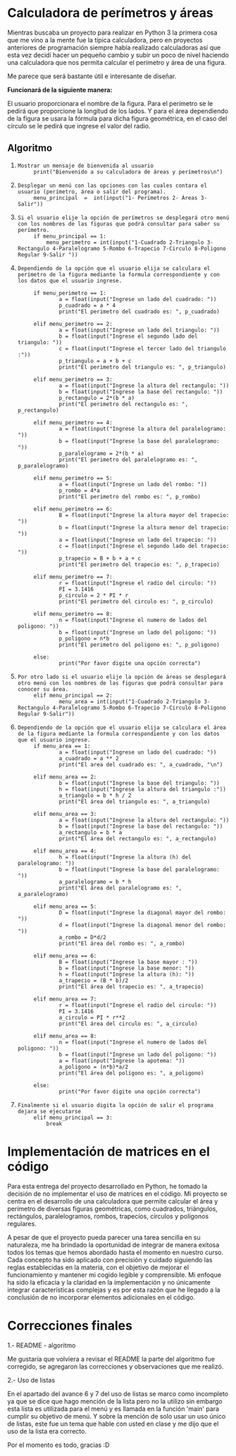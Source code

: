 
# Calculadora de perímetros y áreas

Mientras buscaba un proyecto para realizar en Python 3 la primera cosa que me vino a la mente fue la típica calculadora, pero en proyectos anteriores de programación siempre había realizado calculadoras así que esta vez decidí hacer un pequeño cambio y subir un poco de nivel haciendo una calculadora que nos permita calcular el perímetro y área de una figura.

Me parece que será bastante útil e interesante de diseñar.

**Funcionará de la siguiente manera:**

El usuario proporcionara el nombre de la figura.
Para el perímetro se le pedirá que proporcione la longitud de los lados.
Y para el área dependiendo de la figura se usara la fórmula para dicha figura geométrica, en el caso del círculo se le pedirá que ingrese el valor del radio.
## Algoritmo
1.     Mostrar un mensaje de bienvenida al usuario
			print("Bienvenido a su calculadora de áreas y perímetros\n")
2.     Desplegar un menú con las opciones con las cuales contara el usuario (perímetro, área o salir del programa).
			menu_principal  =  int(input("1- Perímetros 2- Áreas 3- Salir"))
3.     Si el usuario elije la opción de perímetros se desplegará otro menú con los nombres de las figuras que podrá consultar para saber su perímetro.
			if menu_principal == 1: 
				menu_perimetro = int(input("1-Cuadrado 2-Triangulo 3-Rectangulo 4-Paralelogramo 5-Rombo 6-Trapecio 7-Circulo 8-Poligono Regular 9-Salir "))

4.     Dependiendo de la opción que el usuario elija se calculara el perímetro de la figura mediante la formula correspondiente y con los datos que el usuario ingrese.

			if menu_perimetro == 1:
					a = float(input("Ingrese un lado del cuadrado: "))
					p_cuadrado = a * 4
					print("El perimetro del cuadrado es: ", p_cuadrado)
					
			elif menu_perimetro == 2:
					a = float(input("Ingrese un lado del triangulo: "))
					b = float(input("Ingrese el segundo lado del triangulo: "))
					c = float(input("Ingrese el tercer lado del triangulo :"))
					p_triangulo = a + b + c
					print("El perimetro del triangulo es: ", p_triangulo)
					
			elif menu_perimetro == 3:
					a = float(input("Ingrese la altura del rectangulo: "))
					b = float(input("Ingrese la base del rectangulo: "))
					p_rectangulo = 2*(b * a)
					print("El perimetro del rectangulo es: ", p_rectangulo)
					
			elif menu_perimetro == 4:
					a = float(input("Ingrese la altura del paralelogramo: "))
					b = float(input("Ingrese la base del paralelogramo: "))
					p_paralelogramo = 2*(b * a)
					print("El perimetro del paralelogramo es: ", p_paralelogramo)
					
			elif menu_perimetro == 5:
					a = float(input("Ingrese un lado del rombo: "))
					p_rombo = 4*a
					print("El perimetro del rombo es: ", p_rombo)
					
			elif menu_perimetro == 6:
					B = float(input("Ingrese la altura mayor del trapecio: "))
					b = float(input("Ingrese la altura menor del trapecio: "))
					a = float(input("Ingrese un lado del trapecio: "))
					c = float(input("Ingrese el segundo lado del trapecio: "))
					p_trapecio = B + b + a + c
					print("El perimetro del trapecio es: ", p_trapecio)
					
			elif menu_perimetro == 7:
					r = float(input("Ingrese el radio del circulo: "))
					PI = 3.1416
					p_circulo = 2 * PI * r
					print("El perimetro del circulo es: ", p_circulo)
					
			elif menu_perimetro == 8:
					n = float(input("Ingrese el numero de lados del poligono: "))
					b = float(input("Ingrese un lado del poligono: "))
					p_poligono = n*b
					print("El perimetro del poligono es: ", p_poligono)
					
			else:
					print("Por favor digite una opción correcta")
5.     Por otro lado si el usuario elije la opción de áreas se desplegará otro menú con los nombres de las figuras que podrá consultar para conocer su área.
			elif menu_principal == 2:
					menu_area = int(input("1-Cuadrado 2-Triangulo 3-Rectangulo 4-Paralelogramo 5-Rombo 6-Trapecio 7-Circulo 8-Poligono Regular 9-Salir"))

6.     Dependiendo de la opción que el usuario elija se calculara el área de la figura mediante la formula correspondiente y con los datos que el usuario ingrese.
			if menu_area == 1:
					a = float(input("Ingrese un lado del cuadrado: "))
					a_cuadrado = a ** 2
					print("El area del cuadrado es: ", a_cuadrado, "\n")

			elif menu_area == 2:
					b = float(input("Ingrese la base del triangulo: "))
					h = float(input("Ingrese la altura del triangulo :"))
					a_triangulo = b * h / 2
					print("El área del triangulo es: ", a_triangulo)

			elif menu_area == 3:
					a = float(input("Ingrese la altura del rectangulo: "))
					b = float(input("Ingrese la base del rectangulo: "))
					a_rectangulo = b * a
					print("El área del rectangulo es: ", a_rectangulo)

			elif menu_area == 4:
					h = float(input("Ingrese la altura (h) del paralelogramo: "))
					b = float(input("Ingrese la base del paralelogramo: "))
					a_paralelogramo = b * h
					print("El área del paralelogramo es: ", a_paralelogramo)

			elif menu_area == 5:
					D = float(input("Ingrese la diagonal mayor del rombo: "))
					d = float(input("Ingrese la diagonal menor del rombo: "))
					a_rombo = D*d/2
					print("El área del rombo es: ", a_rombo)

			elif menu_area == 6:
					B = float(input("Ingrese la base mayor : "))
					b = float(input("Ingrese la base menor: "))
					h = float(input("Ingrese la altura (h): "))
					a_trapecio = (B * b)/2
					print("El área del trapecio es: ", a_trapecio)

			elif menu_area == 7:
					r = float(input("Ingrese el radio del circulo: "))
					PI = 3.1416
					a_circulo = PI * r**2
					print("El área del circulo es: ", a_circulo)

			elif menu_area == 8:
					n = float(input("Ingrese el numero de lados del poligono: "))
					b = float(input("Ingrese un lado del poligono: "))
					a = float(input("Ingrese la apotema: "))
					a_poligono = (n*b)*a/2
					print("El área del polígono es: ", a_poligono)

			else:
					print("Por favor digite una opción correcta")

7.     Finalmente si el usuario digita la opción de salir el programa dejara se ejecutarse 
			elif menu_principal == 3:
				break

# Implementación de matrices en el código

Para esta entrega del proyecto desarrollado en Python, he tomado la decisión de no implementar el uso de matrices en el código. Mi proyecto se centra en el desarrollo de una calculadora que permite calcular el área y perímetro de diversas figuras geométricas, como cuadrados, triángulos, rectángulos, paralelogramos, rombos, trapecios, círculos y polígonos regulares.

A pesar de que el proyecto pueda parecer una tarea sencilla en su naturaleza, me ha brindado la oportunidad de integrar de manera exitosa todos los temas que hemos abordado hasta el momento en nuestro curso. Cada concepto ha sido aplicado con precisión y cuidado siguiendo las reglas establecidas en la materia, con el objetivo de mejorar el funcionamiento y mantener mi cogido legible y comprensible. Mi enfoque ha sido la eficacia y la claridad en la implementación y no únicamente integrar características complejas y es por esta razón que he llegado a la conclusión de no incorporar elementos adicionales en el código.

# Correcciones finales

1.- README - algoritmo

Me gustaría que volviera a revisar el README la parte del algoritmo fue corregido, se agregaron las correcciones y observaciones que me realizó.

2.- Uso de listas

En el apartado del avance 6 y 7 del uso de listas se marco como incompleto ya que se dice que hago mención de la lista pero no la utilizo sin embargo esta lista es utilizada para el menú y es llamada en la función 'main' para cumplir su objetivo de menú. Y sobre la mención de solo usar un uso único de listas, este fue un tema que hable con usted en clase y me dijo que el uso de la lista era correcto.

Por el momento es todo, gracias :D

